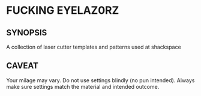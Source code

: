 # FUCKING EYELAZ0RZ
## SYNOPSIS
A collection of laser cutter templates and patterns used at shackspace

## CAVEAT
Your milage may vary. Do not use settings blindly (no pun intended). Always make sure settings match the material and intended outcome.
